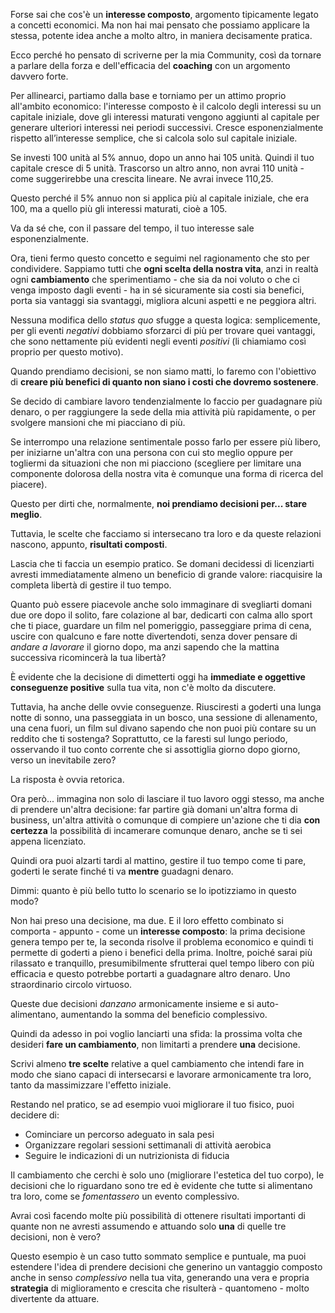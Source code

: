 Forse sai che cos'è un **interesse composto**, argomento tipicamente legato a concetti economici. Ma non hai mai pensato che possiamo applicare la stessa, potente idea anche a molto altro, in maniera decisamente pratica.

Ecco perché ho pensato di scriverne per la mia Community, così da tornare a parlare della forza e dell'efficacia del **coaching** con un argomento davvero forte.

Per allinearci, partiamo dalla base e torniamo per un attimo proprio all'ambito economico: l'interesse composto è il calcolo degli interessi su un capitale iniziale, dove gli interessi maturati vengono aggiunti al capitale per generare ulteriori interessi nei periodi successivi. Cresce esponenzialmente rispetto all’interesse semplice, che si calcola solo sul capitale iniziale.

Se investi 100 unità al 5% annuo, dopo un anno hai 105 unità. Quindi il tuo capitale cresce di 5 unità.
Trascorso un altro anno, non avrai 110 unità - come suggerirebbe una crescita lineare. Ne avrai invece 110,25.

Questo perché il 5% annuo non si applica più al capitale iniziale, che era 100, ma a quello più gli interessi maturati, cioè a 105.

Va da sé che, con il passare del tempo, il tuo interesse sale esponenzialmente.

Ora, tieni fermo questo concetto e seguimi nel ragionamento che sto per condividere.
Sappiamo tutti che **ogni scelta della nostra vita**, anzi in realtà ogni **cambiamento** che sperimentiamo - che sia da noi voluto o che ci venga imposto dagli eventi - ha in sé sicuramente sia costi sia benefici, porta sia vantaggi sia svantaggi, migliora alcuni aspetti e ne peggiora altri.

Nessuna modifica dello _status quo_ sfugge a questa logica: semplicemente, per gli eventi _negativi_ dobbiamo sforzarci di più per trovare quei vantaggi, che sono nettamente più evidenti negli eventi _positivi_ (li chiamiamo così proprio per questo motivo).

Quando prendiamo decisioni, se non siamo matti, lo faremo con l'obiettivo di **creare più benefici di quanto non siano i costi che dovremo sostenere**.

Se decido di cambiare lavoro tendenzialmente lo faccio per guadagnare più denaro, o per raggiungere la sede della mia attività più rapidamente, o per svolgere mansioni che mi piacciano di più.

Se interrompo una relazione sentimentale posso farlo per essere più libero, per iniziarne un'altra con una persona con cui sto meglio oppure per togliermi da situazioni che non mi piacciono (scegliere per limitare una componente dolorosa della nostra vita è comunque una forma di ricerca del piacere).

Questo per dirti che, normalmente, **noi prendiamo decisioni per... stare meglio**.

Tuttavia, le scelte che facciamo si intersecano tra loro e da queste relazioni nascono, appunto, **risultati composti**.

Lascia che ti faccia un esempio pratico.
Se domani decidessi di licenziarti avresti immediatamente almeno un beneficio di grande valore: riacquisire la completa libertà di gestire il tuo tempo. 

Quanto può essere piacevole anche solo immaginare di svegliarti domani due ore dopo il solito, fare colazione al bar, dedicarti con calma allo sport che ti piace, guardare un film nel pomeriggio, passeggiare prima di cena, uscire con qualcuno e fare notte divertendoti, senza dover pensare di _andare a lavorare_ il giorno dopo, ma anzi sapendo che la mattina successiva ricomincerà la tua libertà?

È evidente che la decisione di dimetterti oggi ha **immediate e oggettive conseguenze positive** sulla tua vita, non c'è molto da discutere.

Tuttavia, ha anche delle ovvie conseguenze. 
Riusciresti a goderti una lunga notte di sonno, una passeggiata in un bosco, una sessione di allenamento, una cena fuori, un film sul divano sapendo che non puoi più contare su un reddito che ti sostenga? Soprattutto, ce la faresti sul lungo periodo, osservando il tuo conto corrente che si assottiglia giorno dopo giorno, verso un inevitabile zero?

La risposta è ovvia retorica.

Ora però... immagina non solo di lasciare il tuo lavoro oggi stesso, ma anche di prendere un'altra decisione: far partire già domani un'altra forma di business, un'altra attività o comunque di compiere un'azione che ti dia **con certezza** la possibilità di incamerare comunque denaro, anche se ti sei appena licenziato.

Quindi ora puoi alzarti tardi al mattino, gestire il tuo tempo come ti pare, goderti le serate finché ti va **mentre** guadagni denaro.

Dimmi: quanto è più bello tutto lo scenario se lo ipotizziamo in questo modo?

Non hai preso una decisione, ma due. E il loro effetto combinato si comporta - appunto - come un **interesse composto**: la prima decisione genera tempo per te, la seconda risolve il problema economico e quindi ti permette di goderti a pieno i benefici della prima. Inoltre, poiché sarai più rilassato e tranquillo, presumibilmente sfrutterai quel tempo libero con più efficacia e questo potrebbe portarti a guadagnare altro denaro. 
Uno straordinario circolo virtuoso.

Queste due decisioni _danzano_ armonicamente insieme e si auto-alimentano, aumentando la somma del beneficio complessivo.

Quindi da adesso in poi voglio lanciarti una sfida: la prossima volta che desideri **fare un cambiamento**, non limitarti a prendere **una** decisione.

Scrivi almeno **tre scelte** relative a quel cambiamento che intendi fare in modo che siano capaci di intersecarsi e lavorare armonicamente tra loro, tanto da massimizzare l'effetto iniziale.

Restando nel pratico, se ad esempio vuoi migliorare il tuo fisico, puoi decidere di:

* Cominciare un percorso adeguato in sala pesi
* Organizzare regolari sessioni settimanali di attività aerobica
* Seguire le indicazioni di un nutrizionista di fiducia

Il cambiamento che cerchi è solo uno (migliorare l'estetica del tuo corpo), le decisioni che lo riguardano sono tre ed è evidente che tutte si alimentano tra loro, come se _fomentassero_ un evento complessivo.

Avrai così facendo molte più possibilità di ottenere risultati importanti di quante non ne avresti assumendo e attuando solo **una** di quelle tre decisioni, non è vero?

Questo esempio è un caso tutto sommato semplice e puntuale, ma puoi estendere l'idea di prendere decisioni che generino un vantaggio composto anche in senso _complessivo_ nella tua vita, generando una vera e propria **strategia** di miglioramento e crescita che risulterà - quantomeno - molto divertente da attuare.









